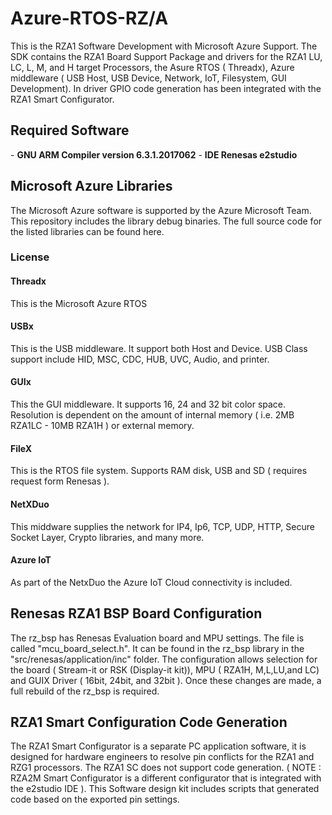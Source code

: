 # Azure-RTOS-RZ/A
This is the RZA1 Software Development with Microsoft Azure Support. The SDK contains the RZA1 Board Support Package and drivers for the RZA1 LU, LC, L, M, and H target Processors, the Asure RTOS ( Threadx), Azure middleware ( USB Host, USB Device, Network, IoT, Filesystem, GUI Development). In driver GPIO code generation has been integrated with the RZA1 Smart Configurator.
## Required Software
​- **GNU ARM Compiler version 6.3.1.2017062**
​- **IDE Renesas e2studio**
## Microsoft Azure Libraries
The Microsoft Azure software is supported by the Azure Microsoft Team. This repository includes the library debug binaries. The full source code for the listed libraries can be found here.
### License
#### Threadx

This is the Microsoft Azure RTOS

#### USBx

This is the USB middleware. It support both Host and Device. USB Class support include HID, MSC, CDC, HUB, UVC, Audio, and printer.

#### GUIx

This the GUI middleware. It supports 16, 24 and 32 bit color space. Resolution is dependent on the amount of internal memory ( i.e. 2MB RZA1LC - 10MB RZA1H ) or external memory.

#### FileX

This is the RTOS file system. Supports RAM disk, USB and SD ( requires request form Renesas ).

#### NetXDuo

This middware supplies the network for IP4, Ip6, TCP, UDP, HTTP, Secure Socket Layer, Crypto libraries, and many more.

#### Azure IoT

As part of the NetxDuo the Azure IoT Cloud connectivity is included.
## Renesas RZA1 BSP Board Configuration
The rz_bsp has Renesas Evaluation board and MPU settings. The file is called "mcu_board_select.h". It can be found in the rz_bsp library in the "src/renesas/application/inc" folder. The configuration allows selection for the board ( Stream-it or RSK (Display-it kit)), MPU ( RZA1H, M,L,LU,and LC) and GUIX Driver ( 16bit, 24bit, and 32bit ). Once these changes are made, a full rebuild of the rz_bsp is required.
## RZA1 Smart Configuration Code Generation  
The RZA1 Smart Configurator is a separate PC application software, it is designed for hardware engineers to resolve pin conflicts for the RZA1 and RZG1 processors. The RZA1 SC does not support code generation. ( NOTE : RZA2M Smart Configurator is a different configurator that is integrated with the e2studio IDE ). This Software design kit includes scripts that generated code based on the exported pin settings.
